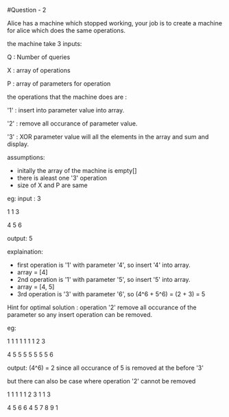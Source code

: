 #Question - 2

Alice has a machine which stopped working, your job is to create a machine for alice which does the same operations.

the machine take 3 inputs:

Q : Number of queries

X : array of operations

P : array of parameters for operation

the operations that the machine does are :

'1' : insert into parameter value into array.

'2' : remove all occurance of parameter value.

'3' : XOR parameter value will all the elements in the array and sum and display.

assumptions:
- initally the array of the machine is empty[]
- there is aleast one '3' operation
- size of X and P are same

eg:
input :
3

1 1 3

4 5 6

output: 
5

explaination: 
- first operation is '1' with parameter '4', so insert '4' into array.
- array = [4]
- 2nd operation is '1' with parameter '5', so insert '5' into array.
- array = [4, 5]
- 3rd operation is '3' with parameter '6', so (4^6 + 5^6) = (2 + 3) = 5




Hint for optimal solution :
operation '2' remove all occurance of the parameter so any insert operation can be removed.

eg:

1 1 1 1 1 1 1 2 3

4 5 5 5 5 5 5 5 6

output: (4^6) = 2
since all occurance of 5 is removed at the before '3'

but there can also be case where operation '2' cannot be removed

1 1 1 1 1 2 3 1 1 3

4 5 6 6 4 5 7 8 9 1